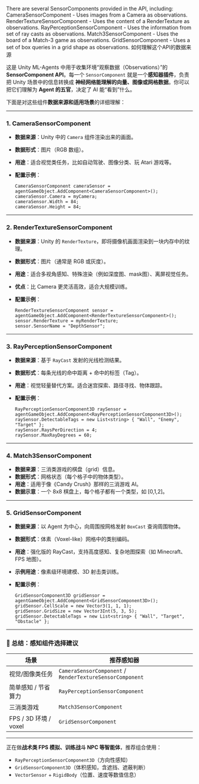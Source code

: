 There are several SensorComponents provided in the API, including: 
CameraSensorComponent - Uses images from a Camera as observations. 
RenderTextureSensorComponent - Uses the content of a RenderTexture as observations. 
RayPerceptionSensorComponent - Uses the information from set of ray casts as observations. 
Match3SensorComponent - Uses the board of a Match-3 game as observations. 
GridSensorComponent - Uses a set of box queries in a grid shape as observations. 如何理解这个API的数据来源

这是 Unity ML-Agents 中用于收集环境“观察数据（Observations）”的 **SensorComponent API**。每一个 `SensorComponent` 就是一个**感知器插件**，负责把 Unity 场景中的信息转换成 **神经网络能理解的向量、图像或网格数据**。你可以把它们理解为 **Agent 的五官**，决定了 AI 能“看到”什么。

下面是对这些组件**数据来源和适用场景**的详细理解：

------

### 1. **CameraSensorComponent**

- **数据来源**：Unity 中的 `Camera` 组件渲染出来的画面。

- **数据形式**：图片（RGB 数组）。

- **用途**：适合视觉类任务，比如自动驾驶、图像分类、玩 Atari 游戏等。

- **配置示例**：

  ```
  CameraSensorComponent cameraSensor = agentGameObject.AddComponent<CameraSensorComponent>();
  cameraSensor.Camera = myCamera;
  cameraSensor.Width = 84;
  cameraSensor.Height = 84;
  ```

------

### 2. **RenderTextureSensorComponent**

- **数据来源**：Unity 的 `RenderTexture`，即将摄像机画面渲染到一块内存中的纹理。

- **数据形式**：图片（通常是 RGB 或灰度）。

- **用途**：适合多视角感知、特殊渲染（例如深度图、mask图）、离屏视觉任务。

- **优点**：比 Camera 更灵活高效，适合大规模训练。

- **配置示例**：

  ```
  RenderTextureSensorComponent sensor = agentGameObject.AddComponent<RenderTextureSensorComponent>();
  sensor.RenderTexture = myRenderTexture;
  sensor.SensorName = "DepthSensor";
  ```

------

### 3. **RayPerceptionSensorComponent**

- **数据来源**：基于 `RayCast` 发射的光线检测结果。

- **数据形式**：每条光线的命中距离 + 命中的标签（Tag）。

- **用途**：视觉轻量替代方案。适合迷宫探索、路径寻找、物体跟踪。

- **配置示例**：

  ```
  RayPerceptionSensorComponent3D raySensor = agentGameObject.AddComponent<RayPerceptionSensorComponent3D>();
  raySensor.DetectableTags = new List<string> { "Wall", "Enemy", "Target" };
  raySensor.RaysPerDirection = 4;
  raySensor.MaxRayDegrees = 60;
  ```

------

### 4. **Match3SensorComponent**

- **数据来源**：三消类游戏的棋盘（grid）信息。
- **数据形式**：网格状态（每个格子中的物体类型）。
- **用途**：适用于像《Candy Crush》那样的三消游戏 AI。
- **数据示意**：一个 8x8 棋盘上，每个格子都有一个类型，如 [0,1,2]。

------

### 5. **GridSensorComponent**

- **数据来源**：以 Agent 为中心，向周围按网格发射 `BoxCast` 查询周围物体。

- **数据形式**：体素（Voxel-like）网格中的类别编码。

- **用途**：强化版的 RayCast，支持高度感知、复杂地图探索（如 Minecraft、FPS 地图）。

- **示例用途**：像素级环境建模、3D 射击类训练。

- **配置示例**：

  ```
  GridSensorComponent3D gridSensor = agentGameObject.AddComponent<GridSensorComponent3D>();
  gridSensor.CellScale = new Vector3(1, 1, 1);
  gridSensor.GridSize = new Vector3Int(5, 3, 5);
  gridSensor.DetectableTags = new List<string> { "Wall", "Target", "Obstacle" };
  ```

------

### 📌 总结：感知组件选择建议

| 场景                  | 推荐感知器                                               |
| --------------------- | -------------------------------------------------------- |
| 视觉/图像类任务       | `CameraSensorComponent` / `RenderTextureSensorComponent` |
| 简单感知 / 节省算力   | `RayPerceptionSensorComponent`                           |
| 三消类游戏            | `Match3SensorComponent`                                  |
| FPS / 3D 环境 / voxel | `GridSensorComponent`                                    |



------

正在做**战术类 FPS 模拟、训练战斗 NPC 等智能体**，推荐组合使用：

- `RayPerceptionSensorComponent3D`（方向性感知）
- `GridSensorComponent3D`（体积感知，含遮挡、遮蔽判断）
- `VectorSensor` + `RigidBody`（位置、速度等数值信息）